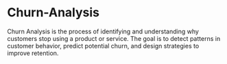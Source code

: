 # Churn-Analysis
Churn Analysis is the process of identifying and understanding why customers stop using a product or service. The goal is to detect patterns in customer behavior, predict potential churn, and design strategies to improve retention.
